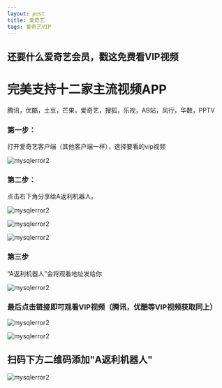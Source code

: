 ```yaml
---
layout: post
title: 爱奇艺
tags: 爱奇艺VIP 
---
```

## 还要什么爱奇艺会员，戳这免费看VIP视频



# 完美支持十二家主流视频APP 
腾讯，优酷，土豆，芒果，爱奇艺，搜狐，乐视，AB站，风行，华数，PPTV



### 第一步：
 打开爱奇艺客户端（其他客户端一样），选择要看的vip视频


![mysqlerror2](/images/1.png)


### 第二步：
 点击右下角分享给A返利机器人。

![mysqlerror2](/images/3.png)


![mysqlerror2](/images/2.png)


![mysqlerror2](/images/4.png)


### 第三步
“A返利机器人”会将观看地址发给你

![mysqlerror2](/images/5.png)

### 最后点击链接即可观看VIP视频（腾讯，优酷等VIP视频获取同上）


![mysqlerror2](/images/6.png)


![mysqlerror2](/images/7.png)


## 扫码下方二维码添加"A返利机器人"


![mysqlerror2](/images/8.jpg)
